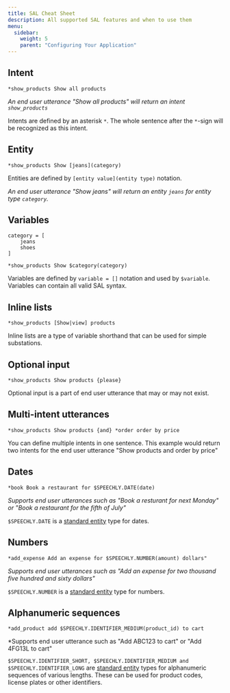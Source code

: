```yaml
---
title: SAL Cheat Sheet
description: All supported SAL features and when to use them
menu:
  sidebar:
    weight: 5
    parent: "Configuring Your Application"
---
```


## Intent

`*show_products Show all products`

*An end user utterance "Show all products" will return an intent `show_products`*

Intents are defined by an asterisk `*`. The whole sentence after the `*`-sign will be recognized as this intent.

## Entity

`*show_products Show [jeans](category)`

Entities are defined by `[entity value](entity type)` notation.

*An end user utterance "Show jeans" will return an entity `jeans` for entity type `category`.*

## Variables

```
category = [
    jeans
    shoes
]

*show_products Show $category(category)
```

Variables are defined by `variable = []` notation and used by `$variable`. Variables can contain all valid SAL syntax.

## Inline lists

`*show_products [Show|view] products` 

Inline lists are a type of variable shorthand that can be used for simple substations.

## Optional input

`*show_products Show products {please}`

Optional input is a part of end user utterance that may or may not exist.

## Multi-intent utterances

`*show_products Show products {and} *order order by price`

You can define multiple intents in one sentence. This example would return two intents for the end user utterance "Show products and order by price"

## Dates

`*book Book a restaurant for $SPEECHLY.DATE(date)`

*Supports end user utterances such as "Book a resturant for next Monday" or "Book a restaurant for the fifth of July"*

`$SPEECHLY.DATE` is a [standard entity](/slu-examples/standard-variables/) type for dates. 

## Numbers

`*add_expense Add an expense for $SPEECHLY.NUMBER(amount) dollars"`

*Supports end user utterances such as "Add an expense for two thousand five hundred and sixty dollars"*

`$SPEECHLY.NUMBER` is a [standard entity](/slu-examples/standard-variables/) type for numbers.

## Alphanumeric sequences

`*add_product add $SPEECHLY.IDENTIFIER_MEDIUM(product_id) to cart`

*Supports end user utterance such as "Add ABC123 to cart" or "Add 4FG13L to cart"

`$SPEECHLY.IDENTIFIER_SHORT, $SPEECHLY.IDENTIFIER_MEDIUM and $SPEECHLY.IDENTIFIER_LONG` are [standard entity](/slu-examples/standard-variables/) types for alphanumeric sequences of various lengths. These can be used for product codes, license plates or other identifiers.